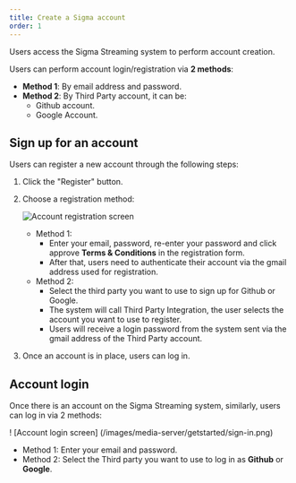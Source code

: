 ```yaml
---
title: Create a Sigma account
order: 1
---
```


Users access the Sigma Streaming system to perform account creation.

Users can perform account login/registration via **2 methods**:

- **Method 1**: By email address and password.
- **Method 2**: By Third Party account, it can be:
  - Github account.
  - Google Account.

## Sign up for an account

Users can register a new account through the following steps:

1. Click the "Register" button.

2. Choose a registration method:

   ![Account registration screen](/images/media-server/getstarted/sign-up.png)

   - Method 1:
     - Enter your email, password, re-enter your password and click approve **Terms & Conditions** in the registration form.
     - After that, users need to authenticate their account via the gmail address used for registration.
   - Method 2:
     - Select the third party you want to use to sign up for Github or Google.
     - The system will call Third Party Integration, the user selects the account you want to use to register.
     - Users will receive a login password from the system sent via the gmail address of the Third Party account.

3. Once an account is in place, users can log in.

## Account login

Once there is an account on the Sigma Streaming system, similarly, users can log in via 2 methods:

! [Account login screen] (/images/media-server/getstarted/sign-in.png)

- Method 1: Enter your email and password.
- Method 2: Select the Third party you want to use to log in as **Github** or **Google**.
